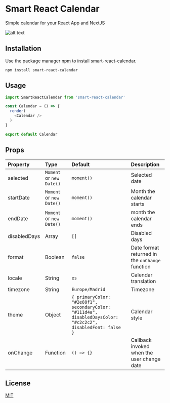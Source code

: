 # Smart React Calendar

Simple calendar for your React App and NextJS 

![alt text](https://projects.jgfrontend.com/smart-react-calendar-assets/screenshot-calendar.png)

## Installation

Use the package manager [npm](https://www.npmjs.com/) to install smart-react-calendar.

```
npm install smart-react-calendar
```

## Usage

```js
import SmartReactCalendar from 'smart-react-calendar'

const Calendar = () => {
  render(
    <Calendar />
  )
}

export default Calendar
```

## Props
| Property | Type | Default | Description                                                                                                                                      |
|:---------------------|:--------|:-------------|:-------------------------------------------------------------------------------------------------------------------------------------------------|
| selected | `Moment` or `new Date()` | `moment()` | Selected date
| startDate | `Moment` or `new Date()` | `moment()` | Month the calendar starts
| endDate | `Moment` or `new Date()` | `moment()` | month the calendar ends
| disabledDays | Array | `[]` | Disabled days
| format | Boolean | `false` | Date format returned in the `onChange` function
| locale | String | `es` | Calendar translation
| timezone | String | `Europe/Madrid` | Timezone
| theme | Object | `{ primaryColor: "#2e88f1", secondaryColor: "#111d4a", disabledDaysColor: "#c2c2c2", disabledFont: false }` | Calendar style
| onChange | Function | `() => {}` | Callback invoked when the user change date 

## License
[MIT](https://choosealicense.com/licenses/mit/)
